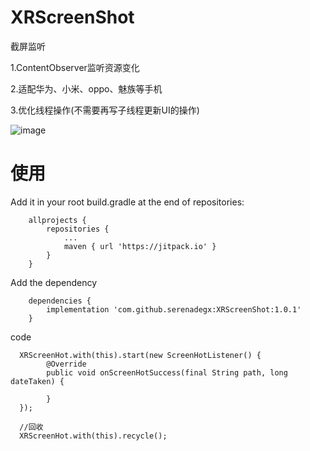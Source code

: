 # XRScreenShot
截屏监听

1.ContentObserver监听资源变化

2.适配华为、小米、oppo、魅族等手机

3.优化线程操作(不需要再写子线程更新UI的操作)

![image](https://github.com/serenadegx/XRScreenShot/blob/master/1550730578106.gif)

# 使用

Add it in your root build.gradle at the end of repositories:

	    allprojects {
		    repositories {
			    ...
			    maven { url 'https://jitpack.io' }
		    }
	    }

Add the dependency

	    dependencies {
	        implementation 'com.github.serenadegx:XRScreenShot:1.0.1'
	    }
code
      
      XRScreenHot.with(this).start(new ScreenHotListener() {
            @Override
            public void onScreenHotSuccess(final String path, long dateTaken) {
                
            }
      });
      
      //回收
      XRScreenHot.with(this).recycle();

